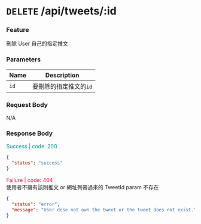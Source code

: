 # `DELETE` /api/tweets/:id

### Feature

刪除 User 自己的指定推文

### Parameters

| Name | Description            |
| ---- | ---------------------- |
| `id` | 要刪除的指定推文的`id` |

### Request Body

N/A

### Response Body

<font color="#008B8B">Success | code: 200</font>

```json
{
  "status": "success"
}
```

<font color="#DC143C">Failure | code: 404</font>  
使用者不擁有該則推文 or 網址列帶過來的 TweetId param 不存在

```json
{
  "status": "error",
  "message": "User dose not own the tweet or the tweet does not exist."
}
```
